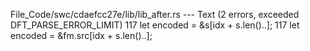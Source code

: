 File_Code/swc/cdaefcc27e/lib/lib_after.rs --- Text (2 errors, exceeded DFT_PARSE_ERROR_LIMIT)
117                         let encoded = &s[idx + s.len()..];                                                                                               117                         let encoded = &fm.src[idx + s.len()..];


